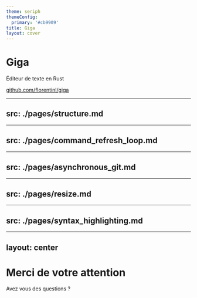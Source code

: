 ```yaml
---
theme: seriph
themeConfig:
  primary: '#cb9909'
title: Giga
layout: cover
---
```


# Giga

Éditeur de texte en Rust


<div class="abs-br m-6 flex gap-2">
  <a href="https://github.com/florentinl/giga" target="_blank" alt="GitHub"
    class="text-xl slidev-icon-btn opacity-50 !border-none !hover:text-white">
    github.com/florentinl/giga
  </a>
</div>

---
src: ./pages/structure.md
---

---
src: ./pages/command_refresh_loop.md
---

---
src: ./pages/asynchronous_git.md
---

---
src: ./pages/resize.md
---


---
src: ./pages/syntax_highlighting.md
---

---
layout: center
---
# Merci de votre attention
 Avez vous des questions ?
